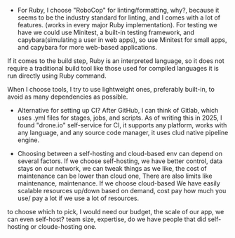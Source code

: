 * For Ruby, I choose "RoboCop" for linting/formatting, why?, because it seems to be the industry standard for linting, and I comes with a lot of features. (works in every major Ruby implementation).
For testing we have we could use Minitest, a built-in testing framework, and capybara(simulating a user in web apps), so use Minitest for small apps, and capybara for more web-based applications.

If it comes to the build step, Ruby is an interpreted language, so it does not require a traditional build tool like those used for compiled languages it is run directly using Ruby command.

When I choose tools, I try to use lightweight ones, preferably built-in, to avoid as many dependencies as possible.

* Alternative for setting up CI? After GitHub, I can think of Gitlab, which uses .yml files for stages, jobs, and scripts.
As of writing this in 2025, I found "drone.io" self-service for CI, it supports any platform, works with any language, and any source code manager, it uses clud native pipeline engine.

* Choosing between a self-hosting and cloud-based env can depend on several factors. If we choose self-hosting, we have better control, data stays on our network, we can tweak things as we like, the cost of maintenance can be lower than cloud one,
There are also limits like maintenance, maintenance.
If we choose cloud-based
We have easily scalable resources up/down based on demand,
cost pay how much you use/ pay a lot if we use a lot of resources.

to choose which to pick, I would need our budget, the scale of our app, we can even self-host? team size, expertise, do we have people that did self-hosting or cloude-hosting one.
